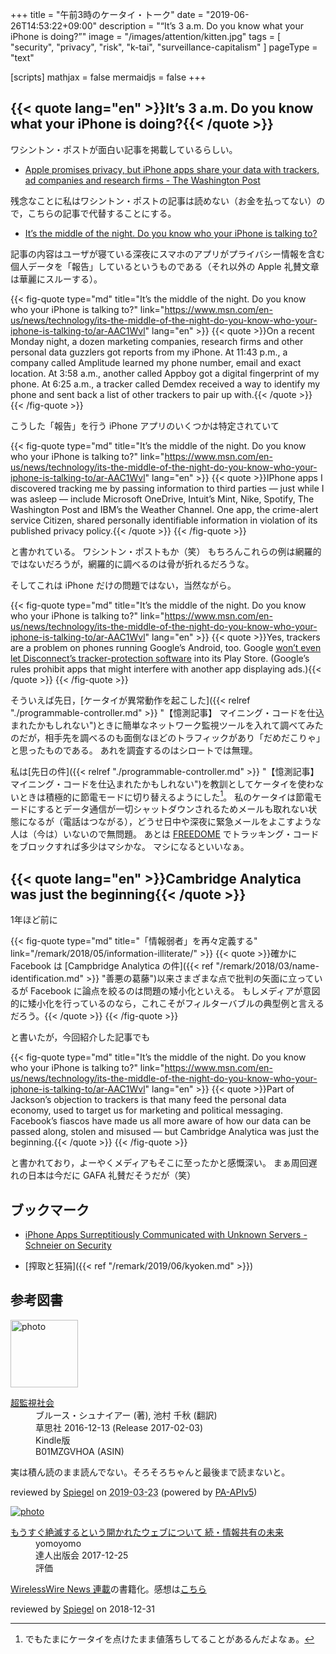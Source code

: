 +++
title = "午前3時のケータイ・トーク"
date =  "2019-06-26T14:53:22+09:00"
description = "“It’s 3 a.m. Do you know what your iPhone is doing?”"
image = "/images/attention/kitten.jpg"
tags = [ "security", "privacy", "risk", "k-tai", "surveillance-capitalism" ]
pageType = "text"

[scripts]
  mathjax = false
  mermaidjs = false
+++

## {{< quote lang="en" >}}It’s 3 a.m. Do you know what your iPhone is doing?{{< /quote >}}

ワシントン・ポストが面白い記事を掲載しているらしい。

- [Apple promises privacy, but iPhone apps share your data with trackers, ad companies and research firms - The Washington Post](https://www.washingtonpost.com/technology/2019/05/28/its-middle-night-do-you-know-who-your-iphone-is-talking/)

残念なことに私はワシントン・ポストの記事は読めない（お金を払ってない）ので，こちらの記事で代替することにする。

- [It’s the middle of the night. Do you know who your iPhone is talking to?](https://www.msn.com/en-us/news/technology/its-the-middle-of-the-night-do-you-know-who-your-iphone-is-talking-to/ar-AAC1Wvl)

記事の内容はユーザが寝ている深夜にスマホのアプリがプライバシー情報を含む個人データを「報告」しているというものである（それ以外の Apple 礼賛文章は華麗にスルーする）。

{{< fig-quote type="md" title="It’s the middle of the night. Do you know who your iPhone is talking to?" link="https://www.msn.com/en-us/news/technology/its-the-middle-of-the-night-do-you-know-who-your-iphone-is-talking-to/ar-AAC1Wvl" lang="en" >}}
{{< quote >}}On a recent Monday night, a dozen marketing companies, research firms and other personal data guzzlers got reports from my iPhone. At 11:43 p.m., a company called Amplitude learned my phone number, email and exact location. At 3:58 a.m., another called Appboy got a digital fingerprint of my phone. At 6:25 a.m., a tracker called Demdex received a way to identify my phone and sent back a list of other trackers to pair up with.{{< /quote >}}
{{< /fig-quote >}}

こうした「報告」を行う iPhone アプリのいくつかは特定されていて

{{< fig-quote type="md" title="It’s the middle of the night. Do you know who your iPhone is talking to?" link="https://www.msn.com/en-us/news/technology/its-the-middle-of-the-night-do-you-know-who-your-iphone-is-talking-to/ar-AAC1Wvl" lang="en" >}}
{{< quote >}}IPhone apps I discovered tracking me by passing information to third parties — just while I was asleep — include Microsoft OneDrive, Intuit’s Mint, Nike, Spotify, The Washington Post and IBM’s the Weather Channel. One app, the crime-alert service Citizen, shared personally identifiable information in violation of its published privacy policy.{{< /quote >}}
{{< /fig-quote >}}

と書かれている。
ワシントン・ポストもか（笑）
もちろんこれらの例は網羅的ではないだろうが，網羅的に調べるのは骨が折れるだろうな。

そしてこれは iPhone だけの問題ではない，当然ながら。

{{< fig-quote type="md" title="It’s the middle of the night. Do you know who your iPhone is talking to?" link="https://www.msn.com/en-us/news/technology/its-the-middle-of-the-night-do-you-know-who-your-iphone-is-talking-to/ar-AAC1Wvl" lang="en" >}}
{{< quote >}}Yes, trackers are a problem on phones running Google’s Android, too. Google [won’t even let Disconnect’s tracker-protection software](https://disconnect.me/blog/update-android-app-is-still-banned-from-play-and-google-wont-talk-about-it) into its Play Store. (Google’s rules prohibit apps that might interfere with another app displaying ads.){{< /quote >}}
{{< /fig-quote >}}

そういえば先日，[ケータイが異常動作を起こした]({{< relref "./programmable-controller.md" >}} "【憶測記事】 マイニング・コードを仕込まれたかもしれない")ときに簡単なネットワーク監視ツールを入れて調べてみたのだが，相手先を調べるのも面倒なほどのトラフィックがあり「だめだこりゃ」と思ったものである。
あれを調査するのはシロートでは無理。

私は[先日の件]({{< relref "./programmable-controller.md" >}} "【憶測記事】 マイニング・コードを仕込まれたかもしれない")を教訓としてケータイを使わないときは積極的に節電モードに切り替えるようにした[^no1]。
私のケータイは節電モードにするとデータ通信が一切シャットダウンされるためメールも取れない状態になるが（電話はつながる），どうせ日中や深夜に緊急メールをよこすような人は（今は）いないので無問題。
あとは [FREEDOME](https://www.f-secure.com/en/home/products/freedome "F-Secure FREEDOME VPN — Protect your privacy | F-Secure") でトラッキング・コードをブロックすれば多少はマシかな。
マシになるといいなぁ。

[^no1]: でもたまにケータイを点けたまま値落ちしてることがあるんだよなぁ。

## {{< quote lang="en" >}}Cambridge Analytica was just the beginning{{< /quote >}}

1年ほど前に

{{< fig-quote type="md" title="「情報弱者」を再々定義する" link="/remark/2018/05/information-illiterate/" >}}
{{< quote >}}確かに Facebook は [Campbridge Analytica の件]({{< ref "/remark/2018/03/name-identification.md" >}} "善悪の葛藤")以来さまざまな点で批判の矢面に立っているが Facebook に論点を絞るのは問題の矮小化といえる。
もしメディアが意図的に矮小化を行っているのなら，これこそがフィルターバブルの典型例と言えるだろう。{{< /quote >}}
{{< /fig-quote >}}

と書いたが，今回紹介した記事でも

{{< fig-quote type="md" title="It’s the middle of the night. Do you know who your iPhone is talking to?" link="https://www.msn.com/en-us/news/technology/its-the-middle-of-the-night-do-you-know-who-your-iphone-is-talking-to/ar-AAC1Wvl" lang="en" >}}
{{< quote >}}Part of Jackson’s objection to trackers is that many feed the personal data economy, used to target us for marketing and political messaging. Facebook’s fiascos have made us all more aware of how our data can be passed along, stolen and misused — but Cambridge Analytica was just the beginning.{{< /quote >}}
{{< /fig-quote >}}

と書かれており，よーやくメディアもそこに至ったかと感慨深い。
まぁ周回遅れの日本は今だに GAFA 礼賛だそうだが（笑）

## ブックマーク

- [iPhone Apps Surreptitiously Communicated with Unknown Servers - Schneier on Security](https://www.schneier.com/blog/archives/2019/06/iphone_apps_sur.html)

- [搾取と狂狷]({{< ref "/remark/2019/06/kyoken.md" >}})

## 参考図書

<div class="hreview">
  <div class="photo"><a class="item url" href="https://www.amazon.co.jp/dp/B01MZGVHOA?tag=baldandersinf-22&linkCode=ogi&th=1&psc=1"><img src="https://m.media-amazon.com/images/I/51T6PBdGbyL._SL160_.jpg" width="108" alt="photo"></a></div>
  <dl class="fn">
    <dt><a href="https://www.amazon.co.jp/dp/B01MZGVHOA?tag=baldandersinf-22&linkCode=ogi&th=1&psc=1">超監視社会</a></dt>
    <dd>ブルース・シュナイアー (著), 池村 千秋 (翻訳)</dd>
    <dd>草思社 2016-12-13 (Release 2017-02-03)</dd>
    <dd>Kindle版</dd>
    <dd>B01MZGVHOA (ASIN)</dd>
  </dl>
  <p class="description">実は積ん読のまま読んでない。そろそろちゃんと最後まで読まないと。</p>
  <p class="powered-by">reviewed by <a href='#maker' class='reviewer'>Spiegel</a> on <abbr class="dtreviewed" title="2019-03-23">2019-03-23</abbr> (powered by <a href="https://affiliate.amazon.co.jp/assoc_credentials/home">PA-APIv5</a>)</p>
</div>

<div class="hreview" >
	<div class="photo"><a class="item url" href="https://tatsu-zine.com/books/infoshare2"><img src="https://tatsu-zine.com/images/books/877/cover_s.jpg" alt="photo"></a></div>
    <dl class="fn">
      <dt><a href="https://tatsu-zine.com/books/infoshare2">もうすぐ絶滅するという開かれたウェブについて 続・情報共有の未来</a></dt>
      <dd>yomoyomo</dd>
      <dd>達人出版会 2017-12-25</dd>
      <dd>評価&nbsp;<abbr class="rating fa-sm" title="4">
        <i class="fas fa-star"></i>
        <i class="fas fa-star"></i>
        <i class="fas fa-star"></i>
        <i class="fas fa-star"></i>
        <i class="far fa-star"></i>
      </abbr></dd>
    </dl>
    <p class="description"><a href="https://wirelesswire.jp/author/yomoyomo/">WirelessWire News 連載</a>の書籍化。感想は<a href="/remark/2019/01/infoshare2/">こちら</a></p>
	<p class="powered-by" >reviewed by <a href='#maker' class='reviewer'>Spiegel</a> on <abbr class="dtreviewed">2018-12-31</abbr></p>
</div>
